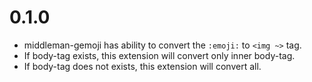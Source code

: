 # 0.1.0

- middleman-gemoji has ability to convert the `:emoji:` to `<img ~>` tag.
- If body-tag exists, this extension will convert only inner body-tag.
- If body-tag does not exists, this extension will convert all.
